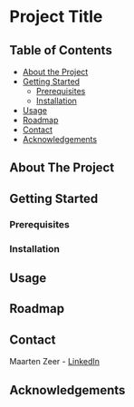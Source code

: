 # Project Title

## Table of Contents
* [About the Project](#about-the-project)
* [Getting Started](#getting-started)
  * [Prerequisites](#prerequisites)
  * [Installation](#installation)
* [Usage](#usage)
* [Roadmap](#roadmap)
* [Contact](#contact)
* [Acknowledgements](#acknowledgements)

## About The Project
## Getting Started

### Prerequisites
<!---
#### Jupyter Notebook
1. Run (Install): `conda install jupyter notebook` | `pip install jupyter notebook`
2. Run (Update): `conda update jupyter` | `pip update jupyter`
3. Run (Start @ localhost:8888): `jupyter notebook`
##### Notebook Conda (environments)
* Run: `conda install nb_conda` for adding environments to Jupyter Notebooks
-->

### Installation
<!---
#### Create virtual environments:

##### Create venv in Anaconda
1. Open `Anaconda Promt` app.
2. Run: `conda create -n cvenv [list of packages, e.g. python=3 OR leave empty]`
3. Run (Activate): `conda activate cvenv`
4. Run (Deactivate): `conda deactivate`

##### create venv with virtualenv (PyPi)
1. Run (Install): `pip install virtualenv`
2. Run (Start): `virtualenv venv`
3. Run (Activate): `source venv`/bin/activate` (mac) | `activate venv\Scripts\activate` (windows)
4. Run (Deactivate): `deactivate'

#### PyPi libraries:
##### NumPy (Numerical Python)
1. Run (Install): `pip install virtualenv`
-->

## Usage
## Roadmap
## Contact

Maarten Zeer - [LinkedIn](https://www.linkedin.com/in/maartenzeer/)

## Acknowledgements
<!---
* [Shields](https://shields.io/)
-->